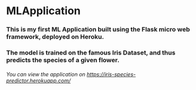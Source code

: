 # MLApplication
### This is my first ML Application built using the Flask micro web framework, deployed on Heroku.
### The model is trained on the famous Iris Dataset, and thus predicts the species of a given flower.
###### You can view the application on <https://iris-species-predictor.herokuapp.com/>
